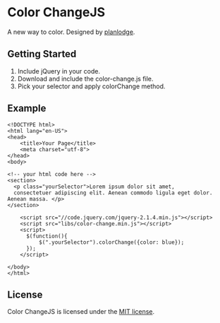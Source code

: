 # Color ChangeJS


A new way to color. Designed by [planlodge](https://github.com/planlodge).


## Getting Started

 1. Include jQuery in your code.
 2. Download and include the color-change.js file.
 3. Pick your selector and apply colorChange method.

## Example

    <!DOCTYPE html>
    <html lang="en-US">
    <head>
	    <title>Your Page</title>
	    <meta charset="utf-8">
    </head>
    <body>
    
    <!-- your html code here -->
    <section>
      <p class="yourSelector">Lorem ipsum dolor sit amet, 
      consectetuer adipiscing elit. Aenean commodo ligula eget dolor. Aenean massa. </p>
    </section>

	    <script src="//code.jquery.com/jquery-2.1.4.min.js"></script>
	    <script src="libs/color-change.min.js"></script>
	    <script>
	      $(function(){
		      $(".yourSelector").colorChange({color: blue});
	      });
	    </script>

   	</body>
   	</html>


## License

Color ChangeJS is licensed under the [MIT license](http://opensource.org/licenses/MIT).
